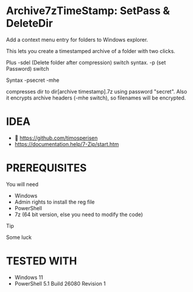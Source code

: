 # Archive7zTimeStamp: SetPass & DeleteDir

Add a context menu entry for folders to Windows explorer. 

This lets you create a timestamped archive of a folder with two clicks.

Plus -sdel (Delete folder after compression) switch syntax.
-p (set Password) switch

Syntax
-psecret -mhe

compresses dir to dir[archive timestamp].7z using password "secret". Also it encrypts archive headers (-mhe switch), so filenames will be encrypted.


# IDEA
* :vulcan_salute: https://github.com/timosperisen
* https://documentation.help/7-Zip/start.htm

# PREREQUISITES
You will need
* Windows
* Admin rights to install the reg file
* PowerShell
* 7z (64 bit version, else you need to modify the code)
> [!TIP]
> Some luck

# TESTED WITH
* Windows 11
* PowerShell 5.1 Build 26080 Revision 1
